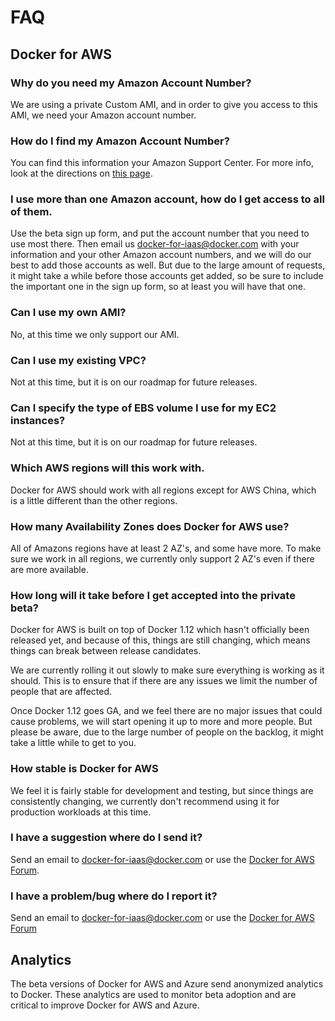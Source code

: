<!--[metadata]>
+++
title = "FAQ"
description = "Docker for AWS Azure FAQ"
keywords = ["iaas, aws, azure"]
[menu.main]
identifier="docs-aws-azure-faq"
weight="100"
+++
<![end-metadata]-->

# FAQ

## Docker for AWS

### Why do you need my Amazon Account Number?
We are using a private Custom AMI, and in order to give you access to this AMI, we need your Amazon account number.

### How do I find my Amazon Account Number?
You can find this information your Amazon Support Center. For more info, look at the directions on [this page](index.md).

### I use more than one Amazon account, how do I get access to all of them.
Use the beta sign up form, and put the account number that you need to use most there. Then email us <docker-for-iaas@docker.com> with your information and your other Amazon account numbers, and we will do our best to add those accounts as well. But due to the large amount of requests, it might take a while before those accounts get added, so be sure to include the important one in the sign up form, so at least you will have that one.

### Can I use my own AMI?
No, at this time we only support our AMI.

### Can I use my existing VPC?
Not at this time, but it is on our roadmap for future releases.

### Can I specify the type of EBS volume I use for my EC2 instances?
Not at this time, but it is on our roadmap for future releases.

### Which AWS regions will this work with.
Docker for AWS should work with all regions except for AWS China, which is a little different than the other regions.

### How many Availability Zones does Docker for AWS use?
All of Amazons regions have at least 2 AZ's, and some have more. To make sure we work in all regions, we currently only support 2 AZ's even if there are more available.

### How long will it take before I get accepted into the private beta?
Docker for AWS is built on top of Docker 1.12 which hasn't officially been released yet, and because of this, things are still changing, which means things can break between release candidates.

We are currently rolling it out slowly to make sure everything is working as it should. This is to ensure that if there are any issues we limit the number of people that are affected.

Once Docker 1.12 goes GA, and we feel there are no major issues that could cause problems, we will start opening it up to more and more people. But please be aware, due to the large number of people on the backlog, it might take a little while to get to you.

### How stable is Docker for AWS
We feel it is fairly stable for development and testing, but since things are consistently changing, we currently don't recommend using it for production workloads at this time.

### I have a suggestion where do I send it?
Send an email to <docker-for-iaas@docker.com> or use the [Docker for AWS Forum](https://forums.docker.com/c/docker-for-aws).

### I have a problem/bug where do I report it?
Send an email to <docker-for-iaas@docker.com> or use the [Docker for AWS Forum](https://forums.docker.com/c/docker-for-aws)

## Analytics

The beta versions of Docker for AWS and Azure send anonymized analytics to Docker. These analytics are used to monitor beta adoption and are critical to improve Docker for AWS and Azure.
